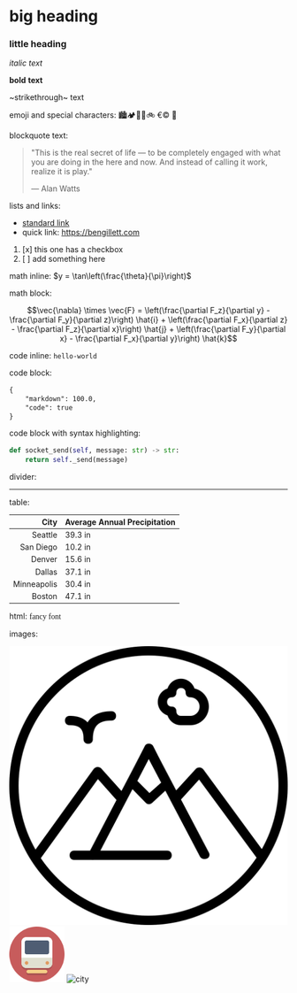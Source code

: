 # big heading

### little heading

_italic_ *text*

__bold__ **text**

~strikethrough~ text

emoji and special characters:  🏙️🏕🛫🥏🚲 &euro;&copy; :pizza:

blockquote text:
> "This is the real secret of life — to be completely engaged with what you are doing
> in the here and now. And instead of calling it work, realize it is play."
> 
> ― Alan Watts

lists and links:
- [standard link](https://blog.bengillett.com)
- quick link: https://bengillett.com
1. [x] this one has a checkbox
2. [ ] add something here

math inline: $y = \tan\left(\frac{\theta}{\pi}\right)$

math block:
```math
\vec{\nabla} \times \vec{F} = \left(\frac{\partial F_z}{\partial y} - \frac{\partial F_y}{\partial 
z}\right) \hat{i} + \left(\frac{\partial F_x}{\partial z} - \frac{\partial F_z}{\partial x}\right) 
\hat{j} + \left(\frac{\partial F_y}{\partial x} - \frac{\partial F_x}{\partial y}\right) \hat{k}
```

code inline: `hello-world`

code block:
```
{
    "markdown": 100.0,
    "code": true
}
```

code block with syntax highlighting:
```python
def socket_send(self, message: str) -> str:
    return self._send(message)
```

divider:

---------

table:

|        City | Average Annual Precipitation |
|------------:|:-----------------------------|
|     Seattle | 39.3 in                      |
|   San Diego | 10.2 in                      |
|      Denver | 15.6 in                      |
|      Dallas | 37.1 in                      |
| Minneapolis | 30.4 in                      |
|      Boston | 47.1 in                      |

html:
<span style="font-family: cursive;"> fancy font</span>

images:

![mountains](mountains.svg "^height=100px")
<img alt="train" src="train.svg" height="100px"/>
<img alt="city" src="https://www.svgrepo.com/show/286065/city-river.svg" width="100px"/>
